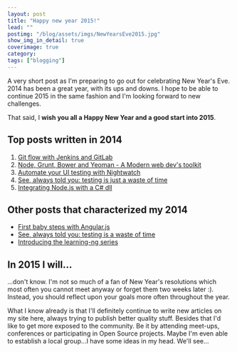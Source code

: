 ```yaml
---
layout: post
title: "Happy new year 2015!"
lead: ""
postimg: "/blog/assets/imgs/NewYearsEve2015.jpg"
show_img_in_detail: true
coverimage: true
category:
tags: ["blogging"]
---
```


A very short post as I'm preparing to go out for celebrating New Year's Eve. 2014 has been a great year, with its ups and downs. I hope to be able to continue 2015 in the same fashion and I'm looking forward to new challenges.

That said, I **wish you all a Happy New Year and a good start into 2015**.

## Top posts written in 2014

1. [Git flow with Jenkins and GitLab](/blog/2014/01/git-flow-jenkins-gitlab/)
1. [Node, Grunt, Bower and Yeoman - A Modern web dev's toolkit](http://juristr.com/blog/2014/08/node-grunt-yeoman-bower/)
1. [Automate your UI testing with Nightwatch](http://juristr.com/blog/2014/02/nightwatch-test-automation/)
1. [See, always told you: testing is just a waste of time](http://juristr.com/blog/2014/05/told-you-that-testing-is-a-waste/)
1. [Integrating Node.js with a C# dll](http://juristr.com/blog/2014/03/integrating-node-with-csharp/)

## Other posts that characterized my 2014

- [First baby steps with Angular.js](http://juristr.com/blog/2014/05/angular-baby-steps/)
- [See, always told you: testing is a waste of time](http://juristr.com/blog/2014/05/told-you-that-testing-is-a-waste/)
- [Introducing the learning-ng series](http://juristr.com/blog/2014/11/learning-ng-series-intro/)

## In 2015 I will...

...don't know. I'm not so much of a fan of New Year's resolutions which most often you cannot meet anyway or forget them two weeks later :). Instead, you should reflect upon your goals more often throughout the year.

What I know already is that I'll definitely continue to write new articles on my site here, always trying to publish better quality stuff. Besides that I'd like to get more exposed to the community. Be it by attending meet-ups, conferences or participating in Open Source projects. Maybe I'm even able to establish a local group...I have some ideas in my head. We'll see...
